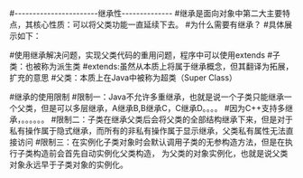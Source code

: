 #-----------------------继承性--------------
#继承是面向对象中第二大主要特点，其核心性质：可以将父类功能一直延续下去。
#为什么需要有继承？
   #具体展示如下：
   
#使用继承解决问题，实现父类代码的重用问题，程序中可以使用extends
       #子类：也被称为派生类
       #extends:虽然从本质上将属于继承概念，但其翻译为拓展，扩充的意思
       #父类：本质上在Java中被称为超类（Super Class）
       
#继承的使用限制
        #限制一：Java不允许多重继承，也就是说一个子类只能继承一个父类，但是可以多层继承，A继承B,B继承C，C继承D。。。。
        #因为C++支持多继承，。。。。。。 
        #限制二：子类在继承父类后会将父类的全部结构继承下来，但是对于私有操作属于隐式继承，而所有的非私有操作属于显示继承，父类私有属性无法直接访问
        #限制三：在实例化子类对象时会默认调用子类的无参构造方法，但是在执行子类构造前会首先自动实例化父类构造，
                为父类的对象实例化，也就是说父类对象永远早于子类对象的实例化。